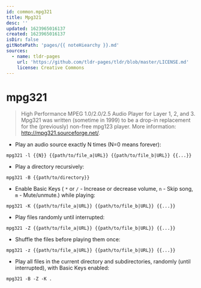 ```yaml
---
id: common.mpg321
title: Mpg321
desc: ''
updated: 1623965016137
created: 1623965016137
isDir: false
gitNotePath: 'pages/{{ noteHiearchy }}.md'
sources:
  - name: tldr-pages
    url: 'https://github.com/tldr-pages/tldr/blob/master/LICENSE.md'
    license: Creative Commons
---
```

# mpg321

> High Performance MPEG 1.0/2.0/2.5 Audio Player for Layer 1, 2, and 3.
> Mpg321 was written (sometime in 1999) to be a drop-in replacement for the (previously) non-free mpg123 player.
> More information: <http://mpg321.sourceforge.net/>.

- Play an audio source exactly N times (N=0 means forever):

`mpg321 -l {{N}} {{path/to/file_a|URL}} {{path/to/file_b|URL}} {{...}}`

- Play a directory recursively:

`mpg321 -B {{path/to/directory}}`

- Enable Basic Keys ( `*` or `/` - Increase or decrease volume, `n` - Skip song, `m` - Mute/unmute.) while playing:

`mpg321 -K {{path/to/file_a|URL}} {{path/to/file_b|URL}} {{...}}`

- Play files randomly until interrupted:

`mpg321 -Z {{path/to/file_a|URL}} {{path/to/file_b|URL}} {{...}}`

- Shuffle the files before playing them once:

`mpg321 -z {{path/to/file_a|URL}} {{path/to/file_b|URL}} {{...}}`

- Play all files in the current directory and subdirectories, randomly (until interrupted), with Basic Keys enabled:

`mpg321 -B -Z -K .`

